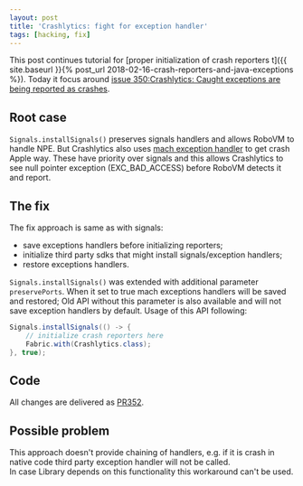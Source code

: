 ```yaml
---
layout: post
title: 'Crashlytics: fight for exception handler'
tags: [hacking, fix]
---
```

This post continues tutorial for [proper initialization of crash reporters t]({{ site.baseurl }}{% post_url 2018-02-16-crash-reporters-and-java-exceptions %}). Today it focus around [issue 350:Crashlytics: Caught exceptions are being reported as crashes](https://github.com/MobiVM/robovm/issues/350).   

## Root case 
`Signals.installSignals()` preserves signals handlers and allows RoboVM to handle NPE. But Crashlytics also uses [mach exception handler](https://www.mikeash.com/pyblog/friday-qa-2013-01-11-mach-exception-handlers.html) to get crash Apple way. These have priority over signals and this allows Crashlytics to see null pointer exception (EXC_BAD_ACCESS) before RoboVM detects it and report. 

## The fix  
<!-- more -->
The fix approach is same as with signals: 
- save exceptions handlers before initializing reporters;
- initialize third party sdks that might install signals/exception handlers;
- restore exceptions handlers.

`Signals.installSignals()` was extended with additional parameter `preservePorts`. When it set to true mach exceptions handlers will be saved and restored; Old API without this parameter is also available and will not save exception handlers by default. Usage of this API following: 
```java
Signals.installSignals(() -> {
    // initialize crash reporters here
    Fabric.with(Crashlytics.class);
}, true);
```

## Code
All changes are delivered as [PR352](https://github.com/MobiVM/robovm/pull/352).  

## Possible problem
This approach doesn't provide chaining of handlers, e.g. if it is crash in native code third party exception handler will not be called.  
In case Library depends on this functionality this workaround can't be used. 